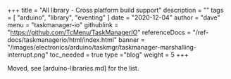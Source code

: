 +++
title = "All library - Cross platform build support"
description = ""
tags = [ "arduino", "library", "eventing" ]
date = "2020-12-04"
author =  "dave"
menu = "taskmanager-io"
githublink = "https://github.com/TcMenu/TaskManagerIO"
referenceDocs = "/ref-docs/taskmanagerio/html/index.html"
banner = "/images/electronics/arduino/taskmgr/taskmanager-marshalling-interrupt.png"
toc_needed = true 
type ="blog"
weight = 5
+++

Moved, see [arduino-libraries.md] for the list.